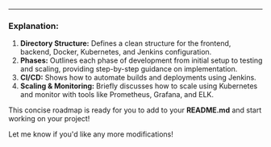 
---

### Explanation:
1. **Directory Structure:** Defines a clean structure for the frontend, backend, Docker, Kubernetes, and Jenkins configuration.
2. **Phases:** Outlines each phase of development from initial setup to testing and scaling, providing step-by-step guidance on implementation.
3. **CI/CD:** Shows how to automate builds and deployments using Jenkins.
4. **Scaling & Monitoring:** Briefly discusses how to scale using Kubernetes and monitor with tools like Prometheus, Grafana, and ELK.

This concise roadmap is ready for you to add to your **README.md** and start working on your project!

Let me know if you'd like any more modifications!
